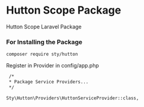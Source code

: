 # Hutton Scope Package
 Hutton Scope Laravel Package
 
 ### For Installing the Package

``` bash
composer require sty/hutton
```
 Register in Provider in config/app.php
        
``` bash
 /*
 * Package Service Providers...
 */

Sty\Hutton\Providers\HuttonServiceProvider::class,

```
